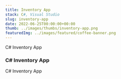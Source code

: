 ```yaml
---
title: Inventory App
stack: C#, Visual Studio
slug: inventory-app
date: 2022-06-25T00:00:00+00:00
thumb: ../images/thumbs/inventory-app.png
featuredImg: ../images/featured/coffee-banner.png
---
```


C# Inventory App

### C# Inventory App

C# Inventory App
